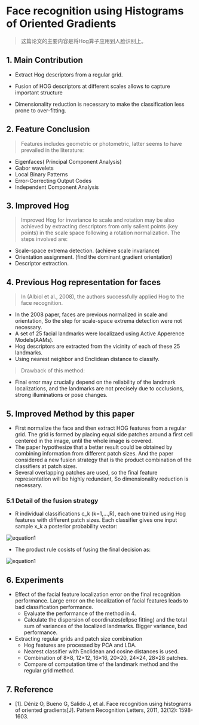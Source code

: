 # Face recognition using Histograms of Oriented Gradients> 这篇论文的主要内容是将Hog算子应用到人脸识别上。
## 1. Main Contribution+ Extract Hog descriptors from a regular grid.
+ Fusion of HOG descriptors at different scales allows to capture important structure+ Dimensionality reduction is necessary to make the classification less prone to over-fitting.## 2. Feature Conclusion> Features includes geometric or photometric, latter seems to have prevailed in the literature:
+ Eigenfaces( Principal Component Analysis)+ Gabor wavelets+ Local Binary Patterns+ Error-Correcting Output Codes+ Independent Component Analysis## 3. Improved Hog> Improved Hog for invariance to scale and rotation may be also achieved by extracting descriptors from only salient points (key points) in the scale space following a rotation normalization. The steps involved are:
+ Scale-space extrema detection. (achieve scale invariance)+ Orientation assignment. (find the dominant gradient orientation)+ Descriptor extraction.## 4. Previous Hog representation for faces> In (Albiol et al., 2008), the authors successfully applied Hog to the face recognition.	
+ In the 2008 paper, faces are previous normalized in scale and orientation, So the step for scale-space extrema detection were not necessary.+ A set of 25 facial landmarks were localizaed using Active Apperence Models(AAMs).+ Hog descriptors are extracted from the vicinity of each of these 25 landmarks.+ Using nearest neighbor and Enclidean distance to classify.> Drawback of this method:
+ Final error may crucially depend on the reliability of the landmark localizations, and the landmarks are not precisely due to occlusions, strong illuminations or pose changes.## 5. Improved Method by this paper+ First normalize the face and then extract HOG features from a regular grid. The grid is formed by placing equal side patches around a first cell centered in the image, until the whole image is covered. + The paper hypothesize that a better result could be obtained by combining information from different patch sizes. And the paper considered a new fusion strategy that is the product combination of the classifiers at patch sizes.+ Several overlapping patches are used, so the final feature representation will be highly redundant, So dimensionality reduction is necessary.
### 5.1 Detail of the fusion strategy+ R individual classifications c_k (k=1,…,R), each one trained using Hog features with different patch sizes. Each classifier gives one input sample x_k a posterior probability vector:

![equation1](https://raw.githubusercontent.com/stdcoutzyx/Blogs/master/papers/imgs/4-1.png)

+ The product rule cosists of fusing the final decision as:
![equation1](https://raw.githubusercontent.com/stdcoutzyx/Blogs/master/papers/imgs/4-2.png)
## 6. Experiments+ Effect of the facial feature localization error on the final recognition performance. Large error on the localization of facial features leads to bad classification performance.	+ Evaluate the performance of the method in 4.	+ Calculate the dispersion of coordinates(ellpse fitting) and the total sum of variances of the localized landmarks. Bigger variance, bad performance.+ Extracting regular grids and patch size combination	+ Hog features are processed by PCA and LDA.	+ Nearest classifier with Enclidean and cosine distances is used.	+ Combination of 8×8, 12×12, 16×16, 20×20, 24×24, 28×28 patches.	+ Compare of computation time of the landmark method and the regular grid method.
	## 7. Reference+ [1]. Déniz O, Bueno G, Salido J, et al. Face recognition using histograms of oriented gradients[J]. Pattern Recognition Letters, 2011, 32(12): 1598-1603.